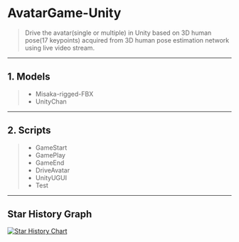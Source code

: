 # AvatarGame-Unity

> Drive the avatar(single or multiple) in Unity based on 3D human pose(17 keypoints) acquired from 3D human pose estimation network using live video stream.

---

## 1. Models

>- Misaka-rigged-FBX
>- UnityChan

---

## 2. Scripts

>- GameStart
>- GamePlay
>- GameEnd
>- DriveAvatar
>- UnityUGUI
>- Test

---

## Star History Graph

[![Star History Chart](https://api.star-history.com/svg?repos=JadeCong/AvatarGame-Unity&type=Date&theme=dark)](https://star-history.com/#JadeCong/AvatarGame-Unity&Date&theme=dark)
